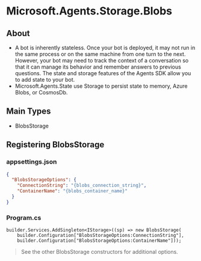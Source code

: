 # Microsoft.Agents.Storage.Blobs

## About

* A bot is inherently stateless. Once your bot is deployed, it may not run in the same process or on the same machine from one turn to the next. However, your bot may need to track the context of a conversation so that it can manage its behavior and remember answers to previous questions. The state and storage features of the Agents SDK allow you to add state to your bot.
* Microsoft.Agents.State use Storage to persist state to memory, Azure Blobs, or CosmosDb.

## Main Types

- BlobsStorage

## Registering BlobsStorage

### appsettings.json
```json
{
  "BlobsStorageOptions": {
    "ConnectionString": "{blobs_connection_string}",
    "ContainerName": "{blobs_container_name}"
  }
}
```

### Program.cs
```
builder.Services.AddSingleton<IStorage>((sp) => new BlobsStorage(
    builder.Configuration["BlobsStorageOptions:ConnectionString"],
    builder.Configuration["BlobsStorageOptions:ContainerName"]));
```
> See the other BlobsStorage constructors for additional options.


